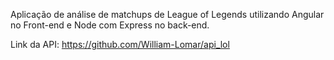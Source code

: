 Aplicação de análise de matchups de League of Legends utilizando Angular no Front-end e Node com Express no back-end.

Link da API: https://github.com/William-Lomar/api_lol
